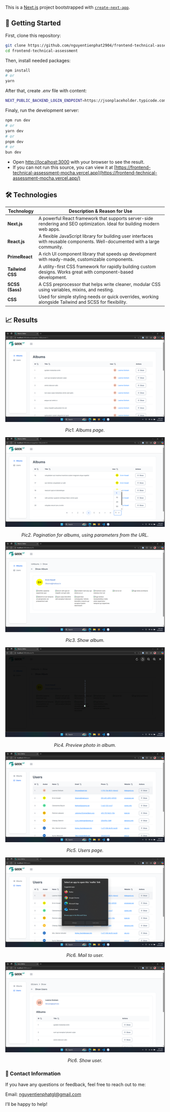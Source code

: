 This is a [Next.js](https://nextjs.org/) project bootstrapped with [`create-next-app`](https://github.com/vercel/next.js/tree/canary/packages/create-next-app).

## 🚀 Getting Started
First, clone this repository:
```bash
git clone https://github.com/nguyentienphat2904/frontend-technical-assessment.git
cd frontend-technical-assessment
```

Then, install needed packages:
```bash
npm install
# or 
yarn
```

After that, create _.env_ file with content:
```bash
NEXT_PUBLIC_BACKEND_LOGIN_ENDPOINT=https://jsonplaceholder.typicode.com
```

Finaly, run the development server:

```bash
npm run dev
# or
yarn dev
# or
pnpm dev
# or
bun dev
```

- Open [http://localhost:3000](http://localhost:3000) with your browser to see the result.  
- If you can not run this source, you can view it at [https://frontend-technical-assessment-mocha.vercel.app](https://frontend-technical-assessment-mocha.vercel.app/)

## 🛠️ Technologies

| Technology       | Description & Reason for Use                                                                                                 |
| ---------------- | ---------------------------------------------------------------------------------------------------------------------------- |
| **Next.js**      | A powerful React framework that supports server-side rendering and SEO optimization. Ideal for building modern web apps.     |
| **React.js**     | A flexible JavaScript library for building user interfaces with reusable components. Well-documented with a large community. |
| **PrimeReact**   | A rich UI component library that speeds up development with ready-made, customizable components.                             |
| **Tailwind CSS** | A utility-first CSS framework for rapidly building custom designs. Works great with component-based development.             |
| **SCSS (Sass)**  | A CSS preprocessor that helps write cleaner, modular CSS using variables, mixins, and nesting.                               |
| **CSS**          | Used for simple styling needs or quick overrides, working alongside Tailwind and SCSS for flexibility.                       |

## 📈 Results

![Web Screenshot](./docs/albums.png)
<p align="center"><i>Pic1. Albums page.</i></p>

![Web Screenshot](./docs/album_paginator.png)
<p align="center"><i>Pic2. Pagination for albums, using parameters from the URL.</i></p>

![Web Screenshot](./docs/show_album.png)
<p align="center"><i>Pic3. Show album.</i></p>

![Web Screenshot](./docs/preview.png)
<p align="center"><i>Pic4. Preview photo in album.</i></p>

![Web Screenshot](./docs/users.png)
<p align="center"><i>Pic5. Users page.</i></p>

![Web Screenshot](./docs/mailto.png)
<p align="center"><i>Pic6. Mail to user.</i></p>

![Web Screenshot](./docs/show_user.png)
<p align="center"><i>Pic6. Show user.</i></p>

### 📩 Contact Information
If you have any questions or feedback, feel free to reach out to me:

Email: nguyentienphatgl@gmail.com

I’ll be happy to help!
